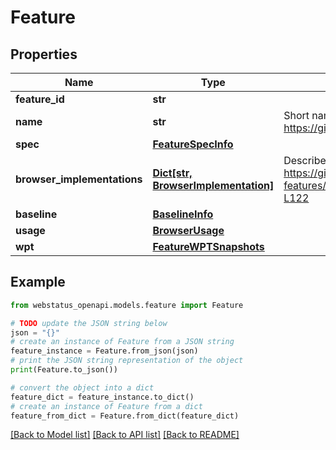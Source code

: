 # Feature


## Properties

Name | Type | Description | Notes
------------ | ------------- | ------------- | -------------
**feature_id** | **str** |  | 
**name** | **str** | Short name that is intended to be human friendly. Comes from FeatureData&#39;s &#39;name&#39; field in https://github.com/web-platform-dx/web-features/blob/main/schemas/defs.schema.json  | 
**spec** | [**FeatureSpecInfo**](FeatureSpecInfo.md) |  | [optional] 
**browser_implementations** | [**Dict[str, BrowserImplementation]**](BrowserImplementation.md) | Describes the implementation status of the feature. The keys for the object come from https://github.com/web-platform-dx/web-features/blob/8ab08d00b9bdb505af37c435204eb6fe819dfaab/schemas/defs.schema.json#L102-L122  | [optional] 
**baseline** | [**BaselineInfo**](BaselineInfo.md) |  | [optional] 
**usage** | [**BrowserUsage**](BrowserUsage.md) |  | [optional] 
**wpt** | [**FeatureWPTSnapshots**](FeatureWPTSnapshots.md) |  | [optional] 

## Example

```python
from webstatus_openapi.models.feature import Feature

# TODO update the JSON string below
json = "{}"
# create an instance of Feature from a JSON string
feature_instance = Feature.from_json(json)
# print the JSON string representation of the object
print(Feature.to_json())

# convert the object into a dict
feature_dict = feature_instance.to_dict()
# create an instance of Feature from a dict
feature_from_dict = Feature.from_dict(feature_dict)
```
[[Back to Model list]](../README.md#documentation-for-models) [[Back to API list]](../README.md#documentation-for-api-endpoints) [[Back to README]](../README.md)


